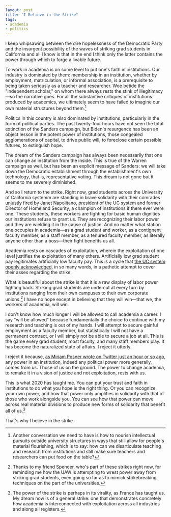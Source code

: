 ```yaml
---
layout: post
title: "I Believe in the Strike"
tags:
- academia
- politics
---
```


I keep whipsawing between the dire hopelessness of the Democratic Party and the insurgent possibility of the waves of striking grad students in California and all I know is that in the end I think only the latter contains the power through which to forge a livable future. 

To work in academia is on some level to put one's faith in institutions. Our industry is dominated by them: membership in an institution, whether by employment, matriculation, or informal association, is a prerequisite to being taken seriously as a teacher and researcher. Woe betide the "independent scholar," on whom there always rests the stink of illegitimacy—so the narrative goes. For all the substantive critiques of institutions produced by academics, we ultimately seem to have failed to imagine our own material structures beyond them.[^2]

[^2]: Another conversation we need to have is how to nourish intellectual pursuits outside university structures in ways that still allow for people's material flourishing, which is to say: how can we disarticulate teaching and research from institutions and still make sure teachers and researchers can put food on the table?

Politics in this country is also dominated by institutions, particularly in the form of political parties. The past twenty-four hours have not seen the total extinction of the Sanders campaign, but Biden's resurgence has been an object lesson in the potent power of institutions, those congealed agglomerations of capital, to drive public will, to foreclose certain possible futures, to extinguish hope. 

The dream of the Sanders campaign has always been necessarily that one can change an institution from the inside. This is true of the Warren campaign as well, but has been an explicit message of Sanders: we will take down the Democratic establishment through the establishment's own technology, that is, representative voting. This dream is not gone but it seems to me severely diminished. 

And so I return to the strike. Right now, grad students across the University of California systemm are standing in brave solidarity with their comrades unjustly fired by Janet Napolitano, president of the UC system and former Director of Homeland Security, a champion of institutions if there ever were one. These students, these workers are fighting for basic human dignities our institutions refuse to grant us. They are recognizing their labor power and they are wielding it in the cause of justice. And no matter what station one occupies in academia—as a grad student and worker, as a contignent faculty member, as a staff member, as a tenured faculty member, as literally anyone other than a boss—their fight benefits us all. 

Academia rests on cascades of exploitation, wherein the exploitation of one level justifies the exploitation of many others. Artificially low grad student pay legitimates artificially low faculty pay. This is a cycle that [the UC system openly acknowledged](https://twitter.com/Dev14e/status/1234645739088703488), in so many words, in a pathetic attempt to cover their asses regarding the strike. 

What is beautiful about the strike is that it is a raw display of labor power fighting back. Striking grad students are undercut at every turn by institutions ranging from their own campuses to their own corporate unions.[^1] I have no hope except in believing that they will win—that we, the workers of academia, will win. 

[^1]: Thanks to my friend Spencer, who's part of these strikes right now, for reminding me how the UAW is attempting to wrest power away from striking grad students, even going so far as to mimick strikebreaking techniques on the part of the universities. 

I don't know how much longer I will be allowed to call academia a career. I say "will be allowed" because fundamentally the choice to continue with my research and teaching is out of my hands. I will attempt to secure gainful employment as a faculty member, but statistically I will not have a permanent contract, or I will simply not be able to secure a job at all. This is the game every grad student, most faculty, and many staff members play. It has become the naturalized state of affairs. I reject it utterly. 

I reject it because, [as Miriam Posner wrote on Twitter just an hour or so ago](https://twitter.com/miriamkp/status/1235306576652664832), any power in an institution, indeed any political power more generally, comes from *us*. Those of us on the ground. The power to change academia, to remake it in a vision of justice and not exploitation, rests with us. 

This is what 2020 has taught me. You can put your trust and faith in institutions to do what you hope is the right thing. Or you can recognize your own power, and how that power only amplifies in solidarity with that of those who work alongside you. You can see how that power can move across real material divisions to produce new forms of solidarity that benefit all of us.[^3]

[^3]: The power of the strike is perhaps in its virality, as France has taught us. My dream now is of a general strike: one that demonstrates concretely how academia is interconnected with exploitation across all industries and along all registers.

That's why I believe in the strike. 